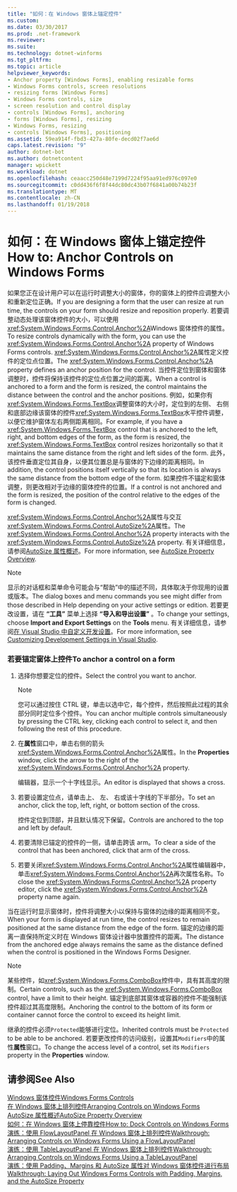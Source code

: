 ```yaml
---
title: "如何：在 Windows 窗体上锚定控件"
ms.custom: 
ms.date: 03/30/2017
ms.prod: .net-framework
ms.reviewer: 
ms.suite: 
ms.technology: dotnet-winforms
ms.tgt_pltfrm: 
ms.topic: article
helpviewer_keywords:
- Anchor property [Windows Forms], enabling resizable forms
- Windows Forms controls, screen resolutions
- resizing forms [Windows Forms]
- Windows Forms controls, size
- screen resolution and control display
- controls [Windows Forms], anchoring
- forms [Windows Forms], resizing
- Windows Forms, resizing
- controls [Windows Forms], positioning
ms.assetid: 59ea914f-fbd3-427a-80fe-decd02f7ae6d
caps.latest.revision: "9"
author: dotnet-bot
ms.author: dotnetcontent
manager: wpickett
ms.workload: dotnet
ms.openlocfilehash: ceaacc250d48e7199d7224f95aa91ed976c097e0
ms.sourcegitcommit: c0dd436f6f8f44dc80dc43b07f6841a00b74b23f
ms.translationtype: MT
ms.contentlocale: zh-CN
ms.lasthandoff: 01/19/2018
---
```

# <a name="how-to-anchor-controls-on-windows-forms"></a><span data-ttu-id="08952-102">如何：在 Windows 窗体上锚定控件</span><span class="sxs-lookup"><span data-stu-id="08952-102">How to: Anchor Controls on Windows Forms</span></span>
<span data-ttu-id="08952-103">如果您正在设计用户可以在运行时调整大小的窗体，你的窗体上的控件应调整大小和重新定位正确。</span><span class="sxs-lookup"><span data-stu-id="08952-103">If you are designing a form that the user can resize at run time, the controls on your form should resize and reposition properly.</span></span> <span data-ttu-id="08952-104">若要调整动态处理该窗体控件的大小，可以使用<xref:System.Windows.Forms.Control.Anchor%2A>Windows 窗体控件的属性。</span><span class="sxs-lookup"><span data-stu-id="08952-104">To resize controls dynamically with the form, you can use the <xref:System.Windows.Forms.Control.Anchor%2A> property of Windows Forms controls.</span></span> <span data-ttu-id="08952-105"><xref:System.Windows.Forms.Control.Anchor%2A>属性定义控件的定位点位置。</span><span class="sxs-lookup"><span data-stu-id="08952-105">The <xref:System.Windows.Forms.Control.Anchor%2A> property defines an anchor position for the control.</span></span> <span data-ttu-id="08952-106">当控件定位到窗体和窗体调整时，控件将保持该控件的定位点位置之间的距离。</span><span class="sxs-lookup"><span data-stu-id="08952-106">When a control is anchored to a form and the form is resized, the control maintains the distance between the control and the anchor positions.</span></span> <span data-ttu-id="08952-107">例如，如果你有<xref:System.Windows.Forms.TextBox>调整窗体的大小时，定位到的左侧、 右侧和底部边缘该窗体的控件<xref:System.Windows.Forms.TextBox>水平控件调整，以便它维护窗体左右两侧距离相同。</span><span class="sxs-lookup"><span data-stu-id="08952-107">For example, if you have a <xref:System.Windows.Forms.TextBox> control that is anchored to the left, right, and bottom edges of the form, as the form is resized, the <xref:System.Windows.Forms.TextBox> control resizes horizontally so that it maintains the same distance from the right and left sides of the form.</span></span> <span data-ttu-id="08952-108">此外，该控件垂直定位其自身，以便其位置总是与窗体的下边缘的距离相同。</span><span class="sxs-lookup"><span data-stu-id="08952-108">In addition, the control positions itself vertically so that its location is always the same distance from the bottom edge of the form.</span></span> <span data-ttu-id="08952-109">如果控件不锚定和窗体调整，则更改相对于边缘的窗体控件的位置。</span><span class="sxs-lookup"><span data-stu-id="08952-109">If a control is not anchored and the form is resized, the position of the control relative to the edges of the form is changed.</span></span>  
  
 <span data-ttu-id="08952-110"><xref:System.Windows.Forms.Control.Anchor%2A>属性与交互<xref:System.Windows.Forms.Control.AutoSize%2A>属性。</span><span class="sxs-lookup"><span data-stu-id="08952-110">The <xref:System.Windows.Forms.Control.Anchor%2A> property interacts with the <xref:System.Windows.Forms.Control.AutoSize%2A> property.</span></span> <span data-ttu-id="08952-111">有关详细信息，请参阅[AutoSize 属性概述](../../../../docs/framework/winforms/controls/autosize-property-overview.md)。</span><span class="sxs-lookup"><span data-stu-id="08952-111">For more information, see [AutoSize Property Overview](../../../../docs/framework/winforms/controls/autosize-property-overview.md).</span></span>  
  
> [!NOTE]
>  <span data-ttu-id="08952-112">显示的对话框和菜单命令可能会与“帮助”中的描述不同，具体取决于你现用的设置或版本。</span><span class="sxs-lookup"><span data-stu-id="08952-112">The dialog boxes and menu commands you see might differ from those described in Help depending on your active settings or edition.</span></span> <span data-ttu-id="08952-113">若要更改设置，请在 **“工具”** 菜单上选择 **“导入和导出设置”** 。</span><span class="sxs-lookup"><span data-stu-id="08952-113">To change your settings, choose **Import and Export Settings** on the **Tools** menu.</span></span> <span data-ttu-id="08952-114">有关详细信息，请参阅[在 Visual Studio 中自定义开发设置](http://msdn.microsoft.com/library/22c4debb-4e31-47a8-8f19-16f328d7dcd3)。</span><span class="sxs-lookup"><span data-stu-id="08952-114">For more information, see [Customizing Development Settings in Visual Studio](http://msdn.microsoft.com/library/22c4debb-4e31-47a8-8f19-16f328d7dcd3).</span></span>  
  
### <a name="to-anchor-a-control-on-a-form"></a><span data-ttu-id="08952-115">若要锚定窗体上控件</span><span class="sxs-lookup"><span data-stu-id="08952-115">To anchor a control on a form</span></span>  
  
1.  <span data-ttu-id="08952-116">选择你想要定位的控件。</span><span class="sxs-lookup"><span data-stu-id="08952-116">Select the control you want to anchor.</span></span>  
  
    > [!NOTE]
    >  <span data-ttu-id="08952-117">您可以通过按住 CTRL 键，单击以选中它，每个控件，然后按照此过程的其余部分同时定位多个控件。</span><span class="sxs-lookup"><span data-stu-id="08952-117">You can anchor multiple controls simultaneously by pressing the CTRL key, clicking each control to select it, and then following the rest of this procedure.</span></span>  
  
2.  <span data-ttu-id="08952-118">在**属性**窗口中，单击右侧的箭头<xref:System.Windows.Forms.Control.Anchor%2A>属性。</span><span class="sxs-lookup"><span data-stu-id="08952-118">In the **Properties** window, click the arrow to the right of the <xref:System.Windows.Forms.Control.Anchor%2A> property.</span></span>  
  
     <span data-ttu-id="08952-119">编辑器，显示一个十字线显示。</span><span class="sxs-lookup"><span data-stu-id="08952-119">An editor is displayed that shows a cross.</span></span>  
  
3.  <span data-ttu-id="08952-120">若要设置定位点，请单击上、 左、 右或该十字线的下半部分。</span><span class="sxs-lookup"><span data-stu-id="08952-120">To set an anchor, click the top, left, right, or bottom section of the cross.</span></span>  
  
     <span data-ttu-id="08952-121">控件定位到顶部，并且默认情况下保留。</span><span class="sxs-lookup"><span data-stu-id="08952-121">Controls are anchored to the top and left by default.</span></span>  
  
4.  <span data-ttu-id="08952-122">若要清除已锚定的控件的一侧，请单击跨该 arm。</span><span class="sxs-lookup"><span data-stu-id="08952-122">To clear a side of the control that has been anchored, click that arm of the cross.</span></span>  
  
5.  <span data-ttu-id="08952-123">若要关闭<xref:System.Windows.Forms.Control.Anchor%2A>属性编辑器中，单击<xref:System.Windows.Forms.Control.Anchor%2A>再次属性名称。</span><span class="sxs-lookup"><span data-stu-id="08952-123">To close the <xref:System.Windows.Forms.Control.Anchor%2A> property editor, click the <xref:System.Windows.Forms.Control.Anchor%2A> property name again.</span></span>  
  
 <span data-ttu-id="08952-124">当在运行时显示窗体时，控件将调整大小以保持与窗体的边缘的距离相同不变。</span><span class="sxs-lookup"><span data-stu-id="08952-124">When your form is displayed at run time, the control resizes to remain positioned at the same distance from the edge of the form.</span></span> <span data-ttu-id="08952-125">锚定的边缘的距离一直保持所定义时在 Windows 窗体设计器中放置控件的距离。</span><span class="sxs-lookup"><span data-stu-id="08952-125">The distance from the anchored edge always remains the same as the distance defined when the control is positioned in the Windows Forms Designer.</span></span>  
  
> [!NOTE]
>  <span data-ttu-id="08952-126">某些控件，如<xref:System.Windows.Forms.ComboBox>控件中，具有其高度的限制。</span><span class="sxs-lookup"><span data-stu-id="08952-126">Certain controls, such as the <xref:System.Windows.Forms.ComboBox> control, have a limit to their height.</span></span> <span data-ttu-id="08952-127">锚定到底部其窗体或容器的控件不能强制该控件超过其高度限制。</span><span class="sxs-lookup"><span data-stu-id="08952-127">Anchoring the control to the bottom of its form or container cannot force the control to exceed its height limit.</span></span>  
  
 <span data-ttu-id="08952-128">继承的控件必须`Protected`能够进行定位。</span><span class="sxs-lookup"><span data-stu-id="08952-128">Inherited controls must be `Protected` to be able to be anchored.</span></span> <span data-ttu-id="08952-129">若要更改控件的访问级别，设置其`Modifiers`中的属性**属性**窗口。</span><span class="sxs-lookup"><span data-stu-id="08952-129">To change the access level of a control, set its `Modifiers` property in the **Properties** window.</span></span>  
  
## <a name="see-also"></a><span data-ttu-id="08952-130">请参阅</span><span class="sxs-lookup"><span data-stu-id="08952-130">See Also</span></span>  
 [<span data-ttu-id="08952-131">Windows 窗体控件</span><span class="sxs-lookup"><span data-stu-id="08952-131">Windows Forms Controls</span></span>](../../../../docs/framework/winforms/controls/index.md)  
 [<span data-ttu-id="08952-132">在 Windows 窗体上排列控件</span><span class="sxs-lookup"><span data-stu-id="08952-132">Arranging Controls on Windows Forms</span></span>](../../../../docs/framework/winforms/controls/arranging-controls-on-windows-forms.md)  
 [<span data-ttu-id="08952-133">AutoSize 属性概述</span><span class="sxs-lookup"><span data-stu-id="08952-133">AutoSize Property Overview</span></span>](../../../../docs/framework/winforms/controls/autosize-property-overview.md)  
 [<span data-ttu-id="08952-134">如何：在 Windows 窗体上停靠控件</span><span class="sxs-lookup"><span data-stu-id="08952-134">How to: Dock Controls on Windows Forms</span></span>](../../../../docs/framework/winforms/controls/how-to-dock-controls-on-windows-forms.md)  
 [<span data-ttu-id="08952-135">演练：使用 FlowLayoutPanel 在 Windows 窗体上排列控件</span><span class="sxs-lookup"><span data-stu-id="08952-135">Walkthrough: Arranging Controls on Windows Forms Using a FlowLayoutPanel</span></span>](../../../../docs/framework/winforms/controls/walkthrough-arranging-controls-on-windows-forms-using-a-flowlayoutpanel.md)  
 [<span data-ttu-id="08952-136">演练：使用 TableLayoutPanel 在 Windows 窗体上排列控件</span><span class="sxs-lookup"><span data-stu-id="08952-136">Walkthrough: Arranging Controls on Windows Forms Using a TableLayoutPanel</span></span>](../../../../docs/framework/winforms/controls/walkthrough-arranging-controls-on-windows-forms-using-a-tablelayoutpanel.md)  
 [<span data-ttu-id="08952-137">演练：使用 Padding、Margins 和 AutoSize 属性对 Windows 窗体控件进行布局</span><span class="sxs-lookup"><span data-stu-id="08952-137">Walkthrough: Laying Out Windows Forms Controls with Padding, Margins, and the AutoSize Property</span></span>](../../../../docs/framework/winforms/controls/windows-forms-controls-padding-autosize.md)
